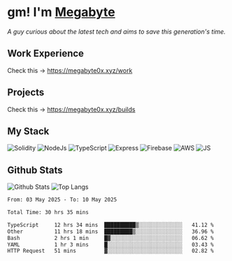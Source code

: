# gm! I'm [Megabyte](https://megabyte0x.xyz/)

*A guy curious about the latest tech and aims to save this generation's time.*

## Work Experience

Check this -> https://megabyte0x.xyz/work

## Projects

Check this -> https://megabyte0x.xyz/builds

## My Stack

![Solidity](https://img.shields.io/badge/solidity-grey?style=for-the-badge&logo=solidity&logoColor=Green)
![NodeJs](https://img.shields.io/badge/NODE_JS-grey?style=for-the-badge&logo=nodedotjs&logoColor=Green)
![TypeScript](https://img.shields.io/badge/TS-grey?style=for-the-badge&logo=typescript&logoColor=Green)
![Express](https://img.shields.io/badge/EXPRESS-grey?style=for-the-badge&logo=EXPRESS&logoColor=Green)
![Firebase](https://img.shields.io/badge/EXPRESS-grey?style=for-the-badge&logo=EXPRESS&logoColor=Green)
![AWS](https://img.shields.io/badge/AWS-grey?style=for-the-badge&logo=amazonaws&logoColor=Yellow)
![JS](https://img.shields.io/badge/JS-grey?style=for-the-badge&logo=javascript&logoColor=Green)

## Github Stats

![Github Stats](https://github-readme-stats.vercel.app/api?username=megabyte0x&show_icons=true&theme=dark&hide_border=true&bg_color=0D1117) ![Top Langs](https://github-readme-stats.vercel.app/api/top-langs/?username=megabyte0x&layout=compact&theme=dark)

<!--START_SECTION:waka-->

```txt
From: 03 May 2025 - To: 10 May 2025

Total Time: 30 hrs 35 mins

TypeScript     12 hrs 34 mins  ██████████▒░░░░░░░░░░░░░░   41.12 %
Other          11 hrs 18 mins  █████████▒░░░░░░░░░░░░░░░   36.96 %
Bash           2 hrs 1 min     █▓░░░░░░░░░░░░░░░░░░░░░░░   06.62 %
YAML           1 hr 3 mins     █░░░░░░░░░░░░░░░░░░░░░░░░   03.43 %
HTTP Request   51 mins         ▓░░░░░░░░░░░░░░░░░░░░░░░░   02.82 %
```

<!--END_SECTION:waka-->


